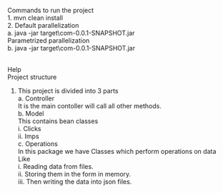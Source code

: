 Commands to run the project<br />
	1. mvn clean install<br />
	2. Default parallelization<br />
		a. java -jar target\com-0.0.1-SNAPSHOT.jar<br />
	   Parametrized parallelization<br />
		b. java -jar target\com-0.0.1-SNAPSHOT.jar <count><br /><br />
	   
Help <br />
Project structure<br />
1. This project is divided into 3 parts<br />
	a. Controller<br />
		It is the main contoller will call all other methods.<br />
	b. Model <br />
		This contains bean classes<br />
		i. Clicks<br />
		ii. Imps<br />
	c. Operations <br />
		In this package we have Classes which perform operations on data <br />
		Like <br />
			i. Reading data from files.<br />
			ii. Storing them in the form in memory.<br />
			iii. Then writing the data into json files.<br />
